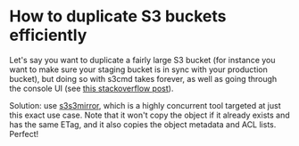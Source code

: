 # How to duplicate S3 buckets efficiently

Let's say you want to duplicate a fairly large S3 bucket (for instance you want
to make sure your staging bucket is in sync with your production bucket), but
doing so with s3cmd takes forever, as well as going through the console UI (see
[this stackoverflow
post](http://stackoverflow.com/questions/4663016/faster-s3-bucket-duplication)).

Solution: use [s3s3mirror](https://github.com/cobbzilla/s3s3mirror), which is a
highly concurrent tool targeted at just this exact use case. Note that it won't
copy the object if it already exists and has the same ETag, and it also copies
the object metadata and ACL lists. Perfect!

